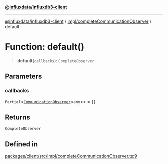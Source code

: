 [**@influxdata/influxdb3-client**](../../../index.md)

***

[@influxdata/influxdb3-client](../../../modules.md) / [impl/completeCommunicationObserver](../index.md) / default

# Function: default()

> **default**(`callbacks`): `CompleteObserver`

## Parameters

### callbacks

`Partial`\<[`CommunicationObserver`](../../../results/CommunicationObserver/interfaces/CommunicationObserver.md)\<`any`\>\> = `{}`

## Returns

`CompleteObserver`

## Defined in

[packages/client/src/impl/completeCommunicationObserver.ts:9](https://github.com/InfluxCommunity/influxdb3-js/blob/6328be2232de5032f7226e569b6b0154d8900f73/packages/client/src/impl/completeCommunicationObserver.ts#L9)
